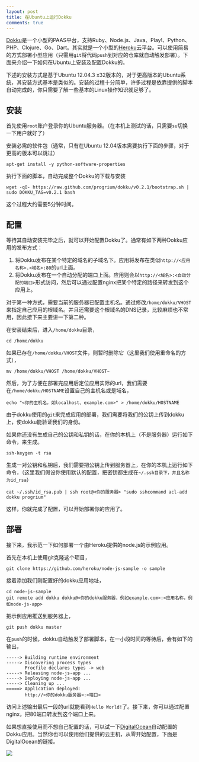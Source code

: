 ```yaml
---
layout: post
title: 在Ubuntu上运行Dokku
comments: true
---
```


[Dokku][1]是一个小型的PAAS平台，支持Ruby、Node.js、Java、Play!、Python、PHP、Clojure、Go、Dart。其实就是一个小型的[Heroku][2]云平台。可以使用简易的方式部署小型应用（只需用`git`将代码`push`到对应的仓库就自动触发部署）。下面来介绍一下如何在Ubuntu上安装及配置Dokku的。

下述的安装方式是基于Ubuntu 12.04.3 x32版本的，对于更高版本的Ubuntu系统，其安装方式基本是类似的。安装的过程十分简单，许多过程是依靠提供的脚本自动完成的，你只需要了解一些基本的Linux操作知识就足够了。

## 安装

首先使用`root`账户登录你的Ubuntu服务器。（在本机上测试的话，只需要`su`切换一下用户就好了）

安装必需的软件包（通常，只有在Ubuntu 12.04版本需要执行下面的步骤，对于更高的版本可以跳过）

    apt-get install -y python-software-properties
    

执行下面的脚本，自动完成整个Dokku的下载与安装

    wget -qO- https://raw.github.com/progrium/dokku/v0.2.1/bootstrap.sh | sudo DOKKU_TAG=v0.2.1 bash
    

这个过程大约需要5分钟时间。

## 配置

等待其自动安装完毕之后，就可以开始配置Dokku了。通常有如下两种Dokku应用的发布方式：

1.  将Dokku发布在某个特定的域名的子域名下。应用将发布在类似`http://<应用名称>.<域名>:80`的url上面。
2.  将Dokku发布在一个自动分配的端口上面。应用则会以`http://<域名>:<自动分配的端口>`形式访问，然后可以通过配置nginx把某个特定的路径来转发到这个应用上。

对于第一种方式，需要当前的服务器已配置主机名。通过修改`/home/dokku/VHOST`来指定自己应用的根域名。并且还需要这个根域名的DNS记录，比较麻烦也不常用，因此接下来主要讲一下第二种。

在安装结束后，进入`/home/dokku`目录，

    cd /home/dokku
    

如果已存在`/home/dokku/VHOST`文件，则暂时删除它（这里我们使用重命名的方式），

    mv /home/dokku/VHOST /home/dokku/VHOST~
    

然后，为了方便在部署完应用后定位应用实际的url，我们需要在`/home/dokku/HOSTNAME`设置自己的主机名或是域名，

    echo "<你的主机名，如localhost、example.com>" > /home/dokku/HOSTNAME
    

由于dokku使用的`git`来完成应用的部署，我们需要将我们的公钥上传到dokku上，使dokku能验证我们的身份。

如果你还没有生成自己的公钥和私钥的话，在你的本机上（不是服务器）运行如下命令，来生成。

    ssh-keygen -t rsa
    

生成一对公钥和私钥后，我们需要把公钥上传到服务器上，在你的本机上运行如下命令，（这里我们假设你使用默认的配置，把密钥都生成在`~/.ssh目录下，并且名称为id_rsa`）

    cat ~/.ssh/id_rsa.pub | ssh root@<你的服务器> "sudo sshcommand acl-add dokku progrium"
    

这样，你就完成了配置，可以开始部署你的应用了。

## 部署

接下来，我示范一下如何部署一个由Heroku提供的node.js的示例应用。

首先在本机上使用git克隆这个项目，

    git clone https://github.com/heroku/node-js-sample -o sample
    

接着添加我们刚配置好的dokku应用地址，

    cd node-js-sample
    git remote add dokku dokku@<你的dokku服务器，例如example.com>:<应用名称，例如node-js-app>
    

把示例应用推送到服务器上，

    git push dokku master
    

在`push`的时候，dokku自动触发了部署脚本，在一小段时间的等待后，会有如下的输出，

    -----> Building runtime environment
    -----> Discovering process types
           Procfile declares types -> web
    -----> Releasing node-js-app ...
    -----> Deploying node-js-app ...
    -----> Cleaning up ...
    =====> Application deployed:
           http://<你的dokku服务器>:<端口>
    

访问上述输出最后一段的url就能看到`Hello World!`了。接下来，你可以通过配置nginx，把80端口转发到这个端口上来。

如果想直接使用而不想自己配置的话，可以试一下[DigitalOcean][3]自动配置的Dokku应用。当然你也可以使用他们提供的云主机，从零开始配置，下面是DigitalOcean的链接。

[![][4]][3]

 [1]: https://github.com/progrium/dokku
 [2]: https://www.heroku.com/
 [3]: https://www.digitalocean.com/?refcode=94565696c539
 [4]: /public/images/ssd-virtual-servers-banner-2-728x90.jpg
